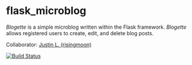 flask_microblog
===============

*Blogette* is a simple microblog written within the Flask framework. *Blogette* allows registered users to create, edit, and delete blog posts. 

Collaborator: [Justin L. (risingmoon)](https://github.com/risingmoon)

[![Build Status](https://travis-ci.org/tsnaomi/flask_microblog.png?branch=master)](https://travis-ci.org/tsnaomi/flask_microblog)